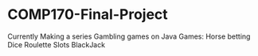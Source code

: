 # COMP170-Final-Project
Currently Making a series Gambling games on Java
Games:
Horse betting
Dice
Roulette
Slots
BlackJack

